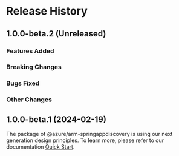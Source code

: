 # Release History

## 1.0.0-beta.2 (Unreleased)

### Features Added

### Breaking Changes

### Bugs Fixed

### Other Changes

## 1.0.0-beta.1 (2024-02-19)

The package of @azure/arm-springappdiscovery is using our next generation design principles. To learn more, please refer to our documentation [Quick Start](https://aka.ms/azsdk/js/mgmt/quickstart).
